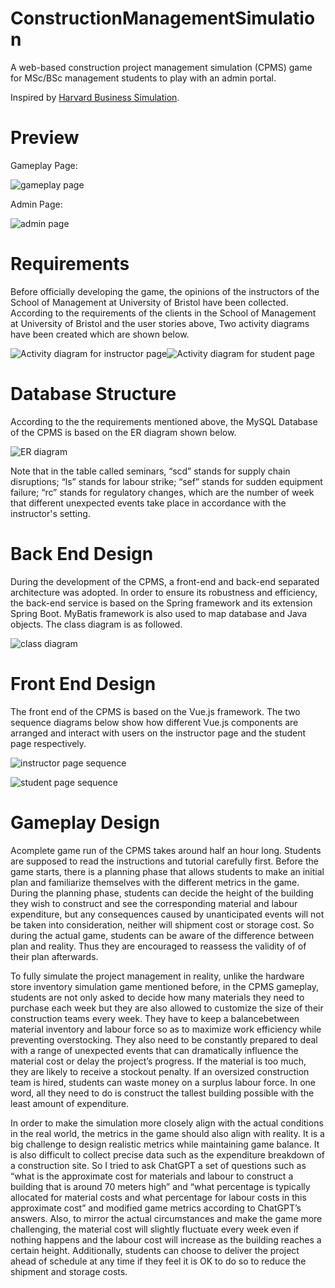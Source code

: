 # ConstructionManagementSimulation

A web-based construction project management simulation (CPMS) game for MSc/BSc management students to play with an admin portal.



Inspired by [Harvard Business Simulation](https://hbsp.harvard.edu/simulations/).

# Preview

Gameplay Page:

![gameplay page](doc/game.jpg)

Admin Page:

![admin page](doc/group.jpg)

# Requirements

Before officially developing the game, the opinions of the instructors of the School of Management at University of Bristol have been collected. According to the requirements of the clients in the School of Management at University of Bristol and the user stories above, Two activity diagrams have been created which are shown below.



![Activity diagram for instructor page](doc/Student.png)![Activity diagram for student page](doc/Instructor.png)



# Database Structure



According to the the requirements mentioned above, the MySQL Database of the CPMS is based on the ER diagram shown below.

![ER diagram](doc/erd.png)

Note that in the table called seminars, “scd” stands for supply chain disruptions; “ls” stands for labour strike; “sef” stands for sudden equipment failure; “rc” stands for regulatory changes, which are the number of week that different unexpected events take place in accordance with the instructor's setting.



# Back End Design

During the development of the CPMS, a front-end and back-end separated architecture was adopted. In order to ensure its robustness and efficiency, the back-end service is based on the Spring framework and its extension Spring Boot. MyBatis framework is also used to map database and Java objects. The class diagram is as followed.

![class diagram](doc/classdiagram.png)



# Front End Design

The front end of the CPMS is based on the Vue.js framework. The two sequence diagrams below show how different Vue.js components are arranged and interact with users on the instructor page and the student page respectively.

![instructor page sequence](doc/instructorS.png)

![student page sequence](doc/studentS.png)

# Gameplay Design

Acomplete game run of the CPMS takes around half an hour long. Students are supposed to read the instructions and tutorial carefully first. Before the game starts, there is a planning phase that allows students to make an initial plan and familiarize themselves with the different metrics in the game. During the planning phase, students can decide the height of the building they wish to construct and see the corresponding material and labour expenditure, but any consequences caused by unanticipated events will not be taken into consideration, neither will shipment cost or storage cost. So during the actual game, students can be aware of the difference between plan and reality. Thus they are encouraged to reassess the validity of of their plan afterwards.

To fully simulate the project management in reality, unlike the hardware store inventory simulation game mentioned before, in the CPMS gameplay, students are not only asked to decide how many materials they need to purchase each week but they are also allowed to customize the size of their construction teams every week. They have to keep a balancebetween material inventory and labour force so as to maximize work efficiency while preventing overstocking. They also need to be constantly prepared to deal with a range of unexpected events that can dramatically influence the material cost or delay the project’s progress. If the material is too much, they are likely to receive a stockout penalty. If an oversized construction team is hired, students can waste money on a surplus labour force. In one word, all they need to do is construct the tallest building possible with the least amount of expenditure.

In order to make the simulation more closely align with the actual conditions in the real world, the metrics in the game should also align with reality. It is a big challenge to design realistic metrics while maintaining game balance. It is also difficult to collect precise data such as the expenditure breakdown of a construction site. So I tried to ask ChatGPT a set of questions such as “what is the approximate cost for materials and labour to construct a building that is around 70 meters high” and “what percentage is typically allocated for material costs and what percentage for labour costs in this
approximate cost” and modified game metrics according to ChatGPT’s answers. Also, to mirror the actual circumstances and make the game more challenging, the material cost will slightly fluctuate every week even if nothing happens and the labour cost will increase as the building reaches a certain height. Additionally, students can choose to deliver the project ahead of schedule at any time if they feel it is OK to do so to reduce the shipment and storage costs.
